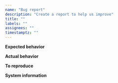 ```yaml
---
name: "Bug report"
description: "Create a report to help us improve"
title: ""
labels: ""
assignees: ""
timestamptz: ""
---
```


<!-- This issue tracker is only for technical issues related to Dimecoin Core.

General dimecoin questions and/or support requests are best directed to the dedicated support channels for Dimecoin at https://t.me/dimeofficial support or contacting via support at dimecoinnetwork.com 

For reporting security issues, please email developer at dimecoinnewtork.com.

=======

If the node is "stuck" during sync or giving "block checksum mismatch" errors, please ensure your hardware is stable by running memtest and observe CPU temperature with a load-test tool such as linpack before creating an issue! -->

<!-- Describe the issue -->

**Expected behavior**

<!--- What behavior did you expect? -->

**Actual behavior**

<!--- What was the actual behavior (provide screenshots if the issue is GUI-related)? -->

**To reproduce**

<!--- How reliably can you reproduce the issue, what are the steps to do so? -->

**System information**

<!-- What version of Dimecoin Core are you using, where did you get it (website, self-compiled, etc)? -->

<!-- What type of machine are you observing the error on (OS/CPU and disk type)? -->

<!-- GUI-related issue? What is your operating system and its version? If Linux, what is your desktop environment and graphical shell? -->

<!-- Any extra information that might be useful in the debugging process. -->
<!--- This is normally the contents of a `debug.log` or `config.log` file. Raw text or a link to a pastebin type site are preferred. -->
